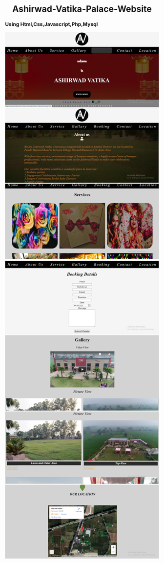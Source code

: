 <h1 align=center> Ashirwad-Vatika-Palace-Website</h1>

### Using Html,Css,Javascript,Php,Mysql

![](https://github.com/iamketan56/Ashirwad-Vatika-Palace-Website/blob/master/homepage.PNG)
![](https://github.com/iamketan56/Ashirwad-Vatika-Palace-Website/blob/master/Aboutpage.PNG)
![](https://github.com/iamketan56/Ashirwad-Vatika-Palace-Website/blob/master/services.PNG)
![](https://github.com/iamketan56/Ashirwad-Vatika-Palace-Website/blob/master/Booking.PNG)
![](https://github.com/iamketan56/Ashirwad-Vatika-Palace-Website/blob/master/gallargypage.PNG)
![](https://github.com/iamketan56/Ashirwad-Vatika-Palace-Website/blob/master/gallargypage2.PNG)
![](https://github.com/iamketan56/Ashirwad-Vatika-Palace-Website/blob/master/Location.PNG)
